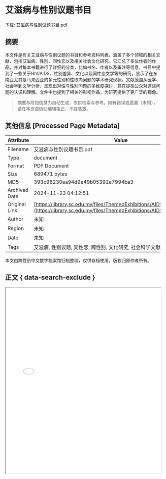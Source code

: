 # 艾滋病与性别议题书目

<!-- tcd_download_link -->
下载: <a href="../艾滋病与性别议题书目.pdf" download>艾滋病与性别议题书目.pdf</a>
<!-- tcd_download_link_end -->

## 摘要

<!-- tcd_abstract -->
本文件是有关艾滋病与性别议题的书目和参考资料列表，涵盖了多个领域的相关文献，包括艾滋病、性别、同性恋以及相关社会文化研究。它汇总了多位作者的作品，并对每本书籍进行了详细的分类，比如书名、作者以及备注等信息。书目中提到了一些关于HIV/AIDS、性别差异、文化以及同性恋文学等的研究，显示了在东南亚尤其是马来西亚的多元性别和性取向问题的学术研究现状。文献范围从医学、社会学到文学分析，呈现出对性与性别问题的多维度探讨，意在提高公众对这些问题的认识和理解。文件中也提到了相关的影视作品，为研究提供了更广泛的视角。

<!-- tcd_abstract_end -->

> 摘要与附加信息为自动生成，仅供检索与参考。如有错误或遗漏（未知），请在本页面协助编辑指正，不胜感激。

## 其他信息 [Processed Page Metadata]

| Attribute       | Value                                  |
|-----------------|----------------------------------------|
| Filename        | 艾滋病与性别议题书目.pdf                             |
| Type            | document                                 |
| Format          | PDF Document                               |
| Size            | 689471 bytes                           |
| MD5             | 393c96230ea94d9e49b05391e7994ba3                                  |
| Archived Date   | 2024-11-23 04:12:51                             |
| Original Link   | [https://library.sc.edu.my/files/ThemedExhibitions/AIDS/AIDSbookslist.pdf](https://library.sc.edu.my/files/ThemedExhibitions/AIDS/AIDSbookslist.pdf)                         |
| Author          | 未知                               |
| Region          | 未知                               |
| Date            | 未知                                 |
| Tags            | 艾滋病, 性别议题, 同性恋, 跨性别, 文化研究, 社会科学文献, 文学, 东南亚                                 |

本文由跨性别中文数字档案馆归档整理，仅供存档使用。版权归原作者所有。


## 正文 { data-search-exclude }

<!-- tcd_main_text -->
<iframe src="../艾滋病与性别议题书目.pdf" width="100%" height="600px">
    <p>无法显示PDF，请下载查看。</p>
</iframe>
<!-- tcd_main_text_end -->

